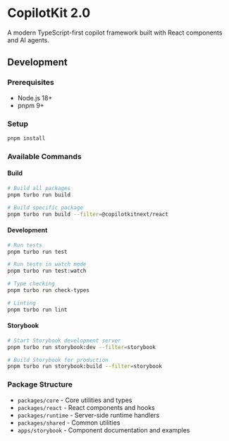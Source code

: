 # CopilotKit 2.0

A modern TypeScript-first copilot framework built with React components and AI agents.

## Development

### Prerequisites

- Node.js 18+
- pnpm 9+

### Setup

```bash
pnpm install
```

### Available Commands

#### Build

```bash
# Build all packages
pnpm turbo run build

# Build specific package
pnpm turbo run build --filter=@copilotkitnext/react
```

#### Development

```bash
# Run tests
pnpm turbo run test

# Run tests in watch mode
pnpm turbo run test:watch

# Type checking
pnpm turbo run check-types

# Linting
pnpm turbo run lint
```

#### Storybook

```bash
# Start Storybook development server
pnpm turbo run storybook:dev --filter=storybook

# Build Storybook for production
pnpm turbo run storybook:build --filter=storybook
```

### Package Structure

- `packages/core` - Core utilities and types
- `packages/react` - React components and hooks
- `packages/runtime` - Server-side runtime handlers
- `packages/shared` - Common utilities
- `apps/storybook` - Component documentation and examples
